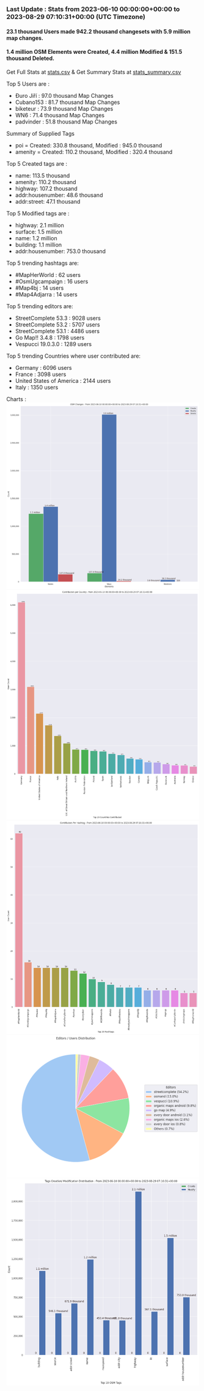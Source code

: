 ### Last Update : Stats from 2023-06-10 00:00:00+00:00 to 2023-08-29 07:10:31+00:00 (UTC Timezone)

#### 23.1 thousand Users made 942.2 thousand changesets with 5.9 million map changes.
#### 1.4 million OSM Elements were Created, 4.4 million Modified & 151.5 thousand Deleted.
Get Full Stats at [stats.csv](/stats/fieldmappers/Daily/stats.csv)
 & Get Summary Stats at [stats_summary.csv](/stats/fieldmappers/Daily/stats_summary.csv)

Top 5 Users are : 
- Đuro Jiří : 97.0 thousand Map Changes
- Cubano153 : 81.7 thousand Map Changes
- biketeur : 73.9 thousand Map Changes
- WN6 : 71.4 thousand Map Changes
- padvinder : 51.8 thousand Map Changes

Summary of Supplied Tags
- poi = Created: 330.8 thousand, Modified : 945.0 thousand
- amenity = Created: 110.2 thousand, Modified : 320.4 thousand


Top 5 Created tags are :
- name: 113.5 thousand
- amenity: 110.2 thousand
- highway: 107.2 thousand
- addr:housenumber: 48.6 thousand
- addr:street: 47.1 thousand


Top 5 Modified tags are :
- highway: 2.1 million
- surface: 1.5 million
- name: 1.2 million
- building: 1.1 million
- addr:housenumber: 753.0 thousand


Top 5 trending hashtags are:
- #MapHerWorld : 62 users
- #OsmUgcampaign : 16 users
- #Map4bj : 14 users
- #Map4Adjarra : 14 users


Top 5 trending editors are:
- StreetComplete 53.3 : 9028 users
- StreetComplete 53.2 : 5707 users
- StreetComplete 53.1 : 4486 users
- Go Map!! 3.4.8 : 1798 users
- Vespucci 19.0.3.0 : 1289 users


Top 5 trending Countries where user contributed are:
- Germany : 6096 users
- France : 3098 users
- United States of America : 2144 users
- Italy : 1350 users


 Charts : 
![Alt text](./stats_osm_changes.png) 
![Alt text](./stats_users_per_country.png) 
![Alt text](./stats_users_per_hashtag.png) 
![Alt text](./stats_editors_pie_chart.png) 
![Alt text](./stats_tags.png) 
